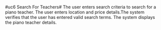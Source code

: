 #uc6 Search For Teachers#
The user enters search criteria to search for a piano teacher. The user enters location and price details.The system verifies that the user has entered valid search terms. The system displays the piano teacher details. 
